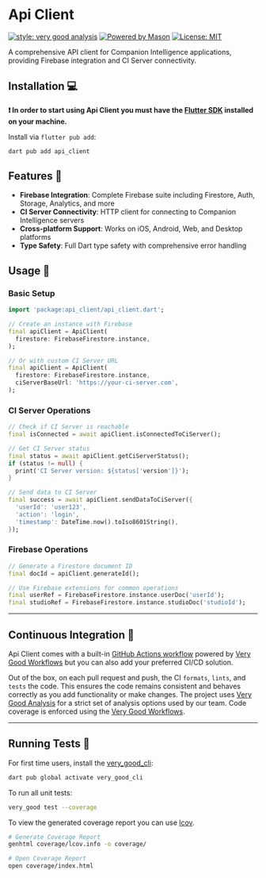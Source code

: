 # Api Client

[![style: very good analysis][very_good_analysis_badge]][very_good_analysis_link]
[![Powered by Mason](https://img.shields.io/endpoint?url=https%3A%2F%2Ftinyurl.com%2Fmason-badge)](https://github.com/felangel/mason)
[![License: MIT][license_badge]][license_link]

A comprehensive API client for Companion Intelligence applications, providing Firebase integration and CI Server connectivity.

## Installation 💻

**❗ In order to start using Api Client you must have the [Flutter SDK][flutter_install_link] installed on your machine.**

Install via `flutter pub add`:

```sh
dart pub add api_client
```

## Features 🚀

- **Firebase Integration**: Complete Firebase suite including Firestore, Auth, Storage, Analytics, and more
- **CI Server Connectivity**: HTTP client for connecting to Companion Intelligence servers
- **Cross-platform Support**: Works on iOS, Android, Web, and Desktop platforms
- **Type Safety**: Full Dart type safety with comprehensive error handling

## Usage 📖

### Basic Setup

```dart
import 'package:api_client/api_client.dart';

// Create an instance with Firebase
final apiClient = ApiClient(
  firestore: FirebaseFirestore.instance,
);

// Or with custom CI Server URL
final apiClient = ApiClient(
  firestore: FirebaseFirestore.instance,
  ciServerBaseUrl: 'https://your-ci-server.com',
);
```

### CI Server Operations

```dart
// Check if CI Server is reachable
final isConnected = await apiClient.isConnectedToCiServer();

// Get CI Server status
final status = await apiClient.getCiServerStatus();
if (status != null) {
  print('CI Server version: ${status['version']}');
}

// Send data to CI Server
final success = await apiClient.sendDataToCiServer({
  'userId': 'user123',
  'action': 'login',
  'timestamp': DateTime.now().toIso8601String(),
});
```

### Firebase Operations

```dart
// Generate a Firestore document ID
final docId = apiClient.generateId();

// Use Firebase extensions for common operations
final userRef = FirebaseFirestore.instance.userDoc('userId');
final studioRef = FirebaseFirestore.instance.studioDoc('studioId');
```

---

## Continuous Integration 🤖

Api Client comes with a built-in [GitHub Actions workflow][github_actions_link] powered by [Very Good Workflows][very_good_workflows_link] but you can also add your preferred CI/CD solution.

Out of the box, on each pull request and push, the CI `formats`, `lints`, and `tests` the code. This ensures the code remains consistent and behaves correctly as you add functionality or make changes. The project uses [Very Good Analysis][very_good_analysis_link] for a strict set of analysis options used by our team. Code coverage is enforced using the [Very Good Workflows][very_good_coverage_link].

---

## Running Tests 🧪

For first time users, install the [very_good_cli][very_good_cli_link]:

```sh
dart pub global activate very_good_cli
```

To run all unit tests:

```sh
very_good test --coverage
```

To view the generated coverage report you can use [lcov](https://github.com/linux-test-project/lcov).

```sh
# Generate Coverage Report
genhtml coverage/lcov.info -o coverage/

# Open Coverage Report
open coverage/index.html
```

[flutter_install_link]: https://docs.flutter.dev/get-started/install
[github_actions_link]: https://docs.github.com/en/actions/learn-github-actions
[license_badge]: https://img.shields.io/badge/license-MIT-blue.svg
[license_link]: https://opensource.org/licenses/MIT
[logo_black]: https://raw.githubusercontent.com/VGVentures/very_good_brand/main/styles/README/vgv_logo_black.png#gh-light-mode-only
[logo_white]: https://raw.githubusercontent.com/VGVentures/very_good_brand/main/styles/README/vgv_logo_white.png#gh-dark-mode-only
[mason_link]: https://github.com/felangel/mason
[very_good_analysis_badge]: https://img.shields.io/badge/style-very_good_analysis-B22C89.svg
[very_good_analysis_link]: https://pub.dev/packages/very_good_analysis
[very_good_cli_link]: https://pub.dev/packages/very_good_cli
[very_good_coverage_link]: https://github.com/marketplace/actions/very-good-coverage
[very_good_ventures_link]: https://verygood.ventures
[very_good_ventures_link_light]: https://verygood.ventures#gh-light-mode-only
[very_good_ventures_link_dark]: https://verygood.ventures#gh-dark-mode-only
[very_good_workflows_link]: https://github.com/VeryGoodOpenSource/very_good_workflows
